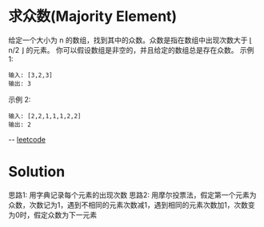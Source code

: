 #  求众数(Majority Element)
给定一个大小为 n 的数组，找到其中的众数。众数是指在数组中出现次数大于 ⌊ n/2 ⌋ 的元素。
你可以假设数组是非空的，并且给定的数组总是存在众数。
示例 1:
```
输入: [3,2,3]
输出: 3
```
示例 2:
```
输入: [2,2,1,1,1,2,2]
输出: 2
```
-- [leetcode](https://leetcode-cn.com/problems/majority-element/)

# Solution
思路1: 用字典记录每个元素的出现次数
思路2: 用摩尔投票法，假定第一个元素为众数，次数记为1，遇到不相同的元素次数减1，遇到相同的元素次数加1，次数变为0时，假定众数为下一元素

